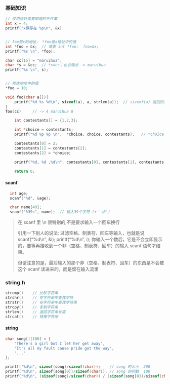 ### 基础知识

```cpp
// 使用指针需要知道的三件事
int x = 4;
printf("x保存在 %p\n", &x)


// foo是x的地址， *foo是x地址中的值
int *foo = &x;  // 或者 int *foo;  foo=&x;
printf("%s \n", *foo);

char cc[15] = "maruihua";
char *s = &cc;  // *s=cc；也会输出 -> maruihua
printf("%s \n", s);


// 修改地址中的值
*foo = 10;

void foo(char a[]){
    printf("%d %s %d\n", sizeof(a), a, strlen(a));  // sizeof(a) 返回的是指针变量的大小
}
foo(cc)     // -> 4 maruihua 8  
```

```cpp
    int contestants[] = {1,2,3};

    int *choice = contestants;
    printf("%d %p %p \n",  *choice, choice, contestants);   // *choice -> 1, choice -> 以一位的地址

    contestants[0] = 2;
    contestants[1] = contestants[2];
    contestants[2] = *choice;

    printf("%d, %d ,%d\n", contestants[0], contestants[1], contestants[2]);

    return 0;
```

#### scanf

```cpp
  int age;
  scanf("%d", &age);

  char name[40];
  scanf("%39s", name);  // 输入39个字符 (+ '\0')
```

> 在 scanf 里 \n 很特别的,不是要求输入一个回车换行
>
> 引用一下别人的说法:
> 过滤空格、制表符、回车等输入，也就是说
> scanf(“%d\n”, &i);
> printf(“%d\n”, i);
> 你输入一个数后，它是不会立即显示的，要等再接收到一个非（空格、制表符、回车）的输入 scanf 语句才结束。
>
> 但请注意的是，最后输入的那个非（空格、制表符、回车）的东西是不会被这个 scanf 读进来的，而是留在输入流里


### string.h
``` C
strcmp()    // 比较字符串
strchr()    // 在字符串中查找字符
strstr()    // 在字符串中查找字符串
strcpy()    // 复制字符串
strlen()    // 返回字符串长度
strcat()    // 链接字符床
```


#### string 
```C
char song[][100] = {
    "There's a girl but I let her get away",
    "It's all my fault cause pride got the way",
    "..."
};

printf("%d\n", sizeof(song)/sizeof(char));    // song 的大小  300
printf("%d\n", sizeof(song[0])/sizeof(char)); // song 的列数  100
printf("%d\n", (sizeof(song)/sizeof(char)) / (sizeof(song[0])/sizeof(char)) ); // song 的行数 3
```